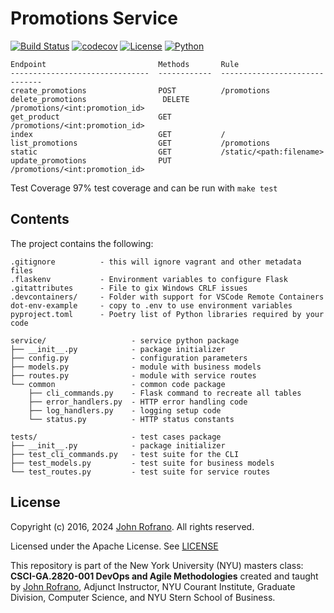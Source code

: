 # Promotions Service

[![Build Status](https://github.com/CSCI-GA-2820-SP24-001/promotions/actions/workflows/tdd-tests.yml/badge.svg)](https://github.com/CSCI-GA-2820-SP24-001/promotions/actions)
[![codecov](https://codecov.io/gh/CSCI-GA-2820-SP24-001/promotions/graph/badge.svg?token=Z88A09R325)](https://codecov.io/gh/CSCI-GA-2820-SP24-001/promotions)
[![License](https://img.shields.io/badge/License-Apache_2.0-blue.svg)](https://opensource.org/licenses/Apache-2.0)
[![Python](https://img.shields.io/badge/Language-Python-blue.svg)](https://python.org/)

```
Endpoint                         Methods       Rule
-------------------------------  ------------  ------------------------------
create_promotions                POST          /promotions
delete_promotions                 DELETE        /promotions/<int:promotion_id>
get_product                      GET           /promotions/<int:promotion_id>
index                            GET           /
list_promotions                  GET           /promotions
static                           GET           /static/<path:filename>
update_promotions                PUT           /promotions/<int:promotion_id>
```

Test Coverage 97% test coverage and can be run with `make test`

## Contents

The project contains the following:

```text
.gitignore          - this will ignore vagrant and other metadata files
.flaskenv           - Environment variables to configure Flask
.gitattributes      - File to gix Windows CRLF issues
.devcontainers/     - Folder with support for VSCode Remote Containers
dot-env-example     - copy to .env to use environment variables
pyproject.toml      - Poetry list of Python libraries required by your code

service/                   - service python package
├── __init__.py            - package initializer
├── config.py              - configuration parameters
├── models.py              - module with business models
├── routes.py              - module with service routes
└── common                 - common code package
    ├── cli_commands.py    - Flask command to recreate all tables
    ├── error_handlers.py  - HTTP error handling code
    ├── log_handlers.py    - logging setup code
    └── status.py          - HTTP status constants

tests/                     - test cases package
├── __init__.py            - package initializer
├── test_cli_commands.py   - test suite for the CLI
├── test_models.py         - test suite for business models
└── test_routes.py         - test suite for service routes
```

## License

Copyright (c) 2016, 2024 [John Rofrano](https://www.linkedin.com/in/JohnRofrano/). All rights reserved.

Licensed under the Apache License. See [LICENSE](LICENSE)

This repository is part of the New York University (NYU) masters class: **CSCI-GA.2820-001 DevOps and Agile Methodologies** created and taught by [John Rofrano](https://cs.nyu.edu/~rofrano/), Adjunct Instructor, NYU Courant Institute, Graduate Division, Computer Science, and NYU Stern School of Business.

